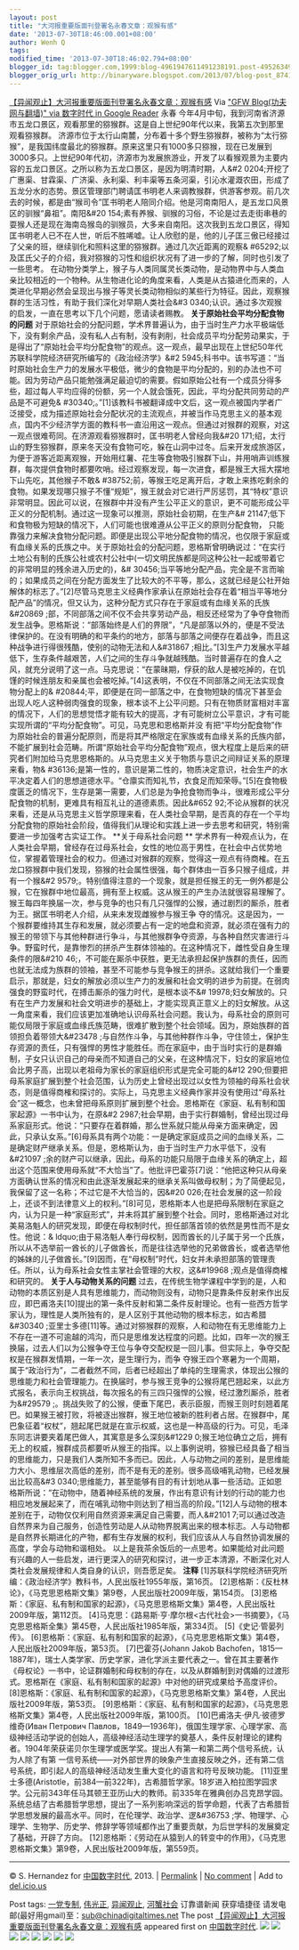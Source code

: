 ```yaml
---
layout: post
title: "大河报重要版面刊登署名永春文章：观猴有感"
date: '2013-07-30T18:46:00.001+08:00'
author: Wenh Q
tags:
modified_time: '2013-07-30T18:46:02.794+08:00'
blogger_id: tag:blogger.com,1999:blog-4961947611491238191.post-4952634991567233326
blogger_orig_url: http://binaryware.blogspot.com/2013/07/blog-post_8741.html
---
```

[
【异闻观止】大河报重要版面刊登署名永春文章：观猴有感](http://feedproxy.google.com/~r/chinagfwblog/~3/FVSwv0UbSHA/)
Via ["GFW Blog(功夫网与翻墙)" via 数字时代 in Google
Reader](https://www.blogger.com/blogger.g?blogID=4961947611491238191)
永春
今年4月中旬，我到河南省济源市五龙口景区，观看那里的猕猴群。这是自上世纪90年代以来，我第五次到那里观看猕猴群。
济源市位于太行山南麓，分布着十多个野生猕猴群，被称为“太行猕猴”，是我国纬度最北的猕猴群。原来这里只有1000多只猕猴，现在已发展到3000多只。上世纪90年代初，济源市为发展旅游业，开发了以看猴观景为主要内容的五龙口景区。之所以称为五龙口景区，是因为明清时期，人&#2
0204;开挖了广惠渠、甘霖渠、广济渠、永利渠、利丰渠等五条河渠，引沁水灌溉农田，形成了五龙分水的态势。景区管理部门聘请匡书明老人来调教猴群，供游客参观。前几次去的时候，都是由“猴司令”匡书明老人陪同介绍。他是河南南阳人，是五龙口风景区的驯猴“鼻祖”。南阳&#20
154;素有养猴、驯猴的习俗，不论是过去走街串巷的耍猴人还是现在海南岛猴岛的驯猴员，大多来自南阳。这次我到五龙口景区，得知匡书明老人已不在人世，听后不胜唏嘘。让人欣慰的是，他的儿子匡三傲已经接过了父亲的班，继续驯化和照料这里的猕猴群。通过几次近距离的观察&
#65292;以及匡氏父子的介绍，我对猕猴的习性和组织状况有了进一步的了解，同时也引发了一些思考。
在动物分类学上，猴子与人类同属灵长类动物，是动物界中与人类血亲比较相近的一个物种。从生物进化论的角度来看，人类是从古猿进化而来的，人类进化早期必然会呈现出与猴子等灵长类动物相似的某些行为特征。因此，观察猴群的生活习性，有助于我们深化对早期人类社会&#3
0340;认识。通过多次观猴的启发，一直在思考以下几个问题，愿请读者赐教。
**关于原始社会平均分配食物的问题**
对于原始社会的分配问题，学术界普遍认为，由于当时生产力水平极端低下，没有剩余产品，没有私人占有制，没有剥削，社会成员平均分配劳动果实，于是得出了“原始社会平均分配食物”的观点。这一观点，最早出现在上世纪50年代苏联科学院经济研究所编写的《政治经济学》&#2
5945;科书中。该书写道：“当时原始社会生产力的发展水平极低，微少的食物是平均分配的，别的办法也不可能。因为劳动产品只能勉强满足最迫切的需要。假如原始公社有一个成员分得多些，超过每人平均应得的份额，另一个人就会饿死，因此，平均分配共同劳动的产品是不可避免&
#30340;。”[1]该教科书被翻译成中文后，这一观点被国内学者广泛接受，成为描述原始社会分配状况的主流观点，并被当作马克思主义的基本观点，国内不少经济学方面的教科书一直沿用这一观点。但通过对猴群的观察，对这一观点很难苟同。在济源观看猕猴群时，匡书明老人曾经向我&#20
171;绍，太行山的野生猕猴群，原来冬天没有食物可吃，躲在山洞中过冬。后来开发成旅游区，为便于游客近距离观猴，开始用红薯、花生等食物吸引猴群下山，并用哨声训练猴群，每次提供食物时都要吹哨。经过观察发现，每一次进食，都是猴王大摇大摆地下山先吃，其他猴子不敢&
#38752;前，等猴王吃足离开后，才敢上来拣吃剩余的食物。如果发现哪只猴子不懂“规矩”，猴王就会对它进行严厉惩罚，其“特权”意识非常明显。因此可以说，在猴群中并没有产生公平正义的意识，更不可能形成公平正义的分配机制。通过这一现象可以推测，原始社会初期，在生产&#
21147;低下和食物极为短缺的情况下，人们可能也很难遵从公平正义的原则分配食物，
只能靠强力来解决食物分配问题。即便是出现公平地分配食物的情况，也仅限于家庭或有血缘关系的氏族之中。关于原始社会的分配问题，恩格斯曾明确说过：“在实行土地公有制的氏族公社或农村公社中(一切文明民族都是同这种公社一起或带着它的非常明显的残余进入历史的)，&#
30456;当平等地分配产品，完全是不言而喻的；如果成员之间在分配方面发生了比较大的不平等，那么，这就已经是公社开始解体的标志了。”[2]尽管马克思主义经典作家承认在原始社会存在着“相当平等地分配产品”的情况，但又认为，这种分配方式只存在于家庭或有血缘关系的氏族&#20869
;部，不同部落之间不仅不会共享劳动产品，相反还经常为了争夺食物而发生战争。恩格斯说：“部落始终是人们的界限”，“凡是部落以外的，便是不受法律保护的。在没有明确的和平条约的地方，部落与部落之间便存在着战争，而且这种战争进行得很残酷，使别的动物无法和人&#31867
;相比。”[3]生产力发展水平越低下，生存条件越艰苦，人们之间的生存斗争就越残酷。当时普遍存在的食人之风，就充分说明了这一点。马克思说：“在蒙昧期，俘获的敌人是被吃掉的，在饥馑的时候连朋友和亲属也会被吃掉。”[4]这表明，不仅在不同部落之间无法实现食物分配上的&
#20844;平，即便是在同一部落之中，在食物短缺的情况下甚至会出现人吃人这种弱肉强食的现象，根本谈不上公平问题。只有在物质财富相对丰富的情况下，人们的思想觉悟才能有较大的提高，才有可能树立公平意识，才有可能实现所谓的“平均分配食物”。可见，马克思和恩格斯并没
有把“平均分配食物”作为原始社会的普遍分配原则，而是将其严格限定在家族或有血缘关系的氏族内部，不能扩展到社会范畴。所谓“原始社会平均分配食物”观点，很大程度上是后来的研究者们附加给马克思恩格斯的。从马克思主义关于物质与意识之间辩证关系的原理来看，物&
#36136;是第一性的，意识是第二性的，物质决定意识，社会生产的水平决定着人们的思想道德水平。“仓廪实而知礼节，衣食足而知荣辱。”[5]在食物极度匮乏的情况下，生存是第一需要，人们总是为争抢食物而争斗，很难形成公平分配食物的机制，更难具有相互礼让的道德素质。因此&#652
92;不论从猴群的状况来看，还是从马克思主义哲学原理来看，在人类社会早期，是否真的存在一个平均分配食物的原始社会阶段，值得我们从理论和实践上进一步去思考和研究，特别需要进一步加强考古实证工作。
**关于母系社会问题 **
学术界有一种观点认为，在人类社会早期，曾经存在过母系社会，女性的地位高于男性，在社会中占优势地位，掌握着管理社会的权力。但通过对猴群的观察，觉得这一观点有待商榷。在五龙口猕猴群中我们发现，猕猴的社会属性很强，每个群体由一百多只猴子组成，并有一个猴&#2
9579;。特别值得注意的一个现象，就是担任猴王的无一例外都是公猴，它在猴群中地位最高，拥有至上权威。这从猴王的产生办法就很容易理解了。猴王每四年换届一次，参与竞争的也只有几只强悍的公猴，通过剧烈的厮杀，胜者为王。据匡书明老人介绍，从来未发现雌猴参与猴王争
夺的情况。这是因为，一个猴群要维持其生存和发展，就必须要占有一定的地盘和资源，就必须在强有力的猴王的带领下与其他种群进行争斗，与其他猴群争夺资源，与各种自然灾害进行斗争。野蛮时代，是靠惨烈的拼杀产生群体领袖的。在这种情况下，雌性受自身生理条件的限&#210
46;，不可能在厮杀中获胜，更无法承担起保护族群的责任，因而也就无法成为族群的领袖，甚至不可能参与竞争猴王的拼杀。这就给我们一个重要启示，那就是，妇女的解放必须以生产力的发展和社会文明的进步为前提。在弱肉强食的野蛮时代，在搏击厮杀的强力时代，是根本谈不&#
19978;妇女解放的。只有在生产力发展和社会文明进步的基础上，才能实现真正意义上的妇女解放。从这一角度来看，我们应该更加准确地认识母系社会问题。我认为，母系社会的原则可能仅局限于家庭或血缘氏族范畴，很难扩散到整个社会领域。因为，原始族群的首领担负着带领大&#23478
;与自然作斗争，与其他种群作斗争，守住领土，保护生存资源的责任，只有强悍的男性才能胜任。而在家庭中，由于当时实行的是群婚制，子女只认识自己的母亲而不知道自己的父亲，在这种情况下，妇女的家庭地位会比男子高，出现以老祖母为家长的家庭组织形式是完全可能的&#12
290;但要把母系家庭扩展到整个社会范围，认为历史上曾经出现过以女性为领袖的母系社会状态，则是值得商榷和探讨的。实际上，马克思主义经典作家并没有使用过“母系社会”这一概念，也未曾把母系原则扩展到整个社会。恩格斯在《家庭、私有制和国家起源》一书中认为，在原&#2
2987;社会早期，由于实行群婚制，曾经出现过母系家庭形式。他说：“只要存在着群婚，那么世系就只能从母亲方面来确定，因此，只承认女系。”[6]母系具有两个功能：一是确定家庭成员之间的血缘关系，二是确定财产继承关系。但是，恩格斯认为，由于当时生产力水平低下，没有&#21097
;余的财产可以继承，因此，母系的功能只局限于血缘关系的确定上，超出这个范围来使用母系就“不大恰当”了。他批评巴霍芬[7]说：“他把这种只从母亲方面确认世系的情况和由此逐渐发展起来的继承关系叫做母权制；为了简便起见，我保留了这一名称；不过它是不大恰当的，因&#20
026;在社会发展的这一阶段上，还谈不到法律意义上的权利。”[8]可见，恩格斯本人也是把母系限制在家庭之内，认为只是一种“家庭形式”，并未将其扩展到整个社会。同时，恩格斯通过对北美易洛魁人的研究发现，即便在母权制时代，担任部落首领的依然是男性而不是女性。他说：&
ldquo;由于易洛魁人奉行母权制，因而酋长的儿子属于另一个氏族，所以从不选举前一酋长的儿子做酋长，而是往往选举他的兄弟做酋长，或者选举他的姊妹的儿子做酋长。”[9]因而，在“母权制”时代，妇女并未承担部落的管理责任。所以，认为母系社会女性主掌社会管理的大权，这&#19968
;观点是值得商榷和研究的。
**关于人与动物关系的问题**
过去，在传统生物学课程中学到的是，人和动物的本质区别是人具有思维能力，而动物则没有，动物只是靠条件反射来作出反应，即巴甫洛夫[10]提出的第一条件反射和第二条件反射理论。也有一些西方哲学家认为，理性是人类所独有的，是人区别于其他动物的根本标志，如古希腊&#30340
;亚里士多德[11]等。通过对猕猴群的观察，人和动物在有无思维能力上不存在一道不可逾越的鸿沟，而只是思维发达程度的问题。比如，四年一次的猴王换届，过去人们以为公猴争夺王位与争夺交配权是一回儿事。但实际上，争夺交配权是在猴群发情期，一年一次，是生理行为，而争
夺猴王四个寒暑为一个周期，属于“政治行为”，二者截然不同，后者已经超出了单纯的生理需求，体现出公猴的思维能力和社会管理能力。在换届时，参与猴王竞争的公猴将尾巴翘起来，以此方式报名，表示向王权挑战，每次报名的有三四只强悍的公猴，经过激烈厮杀，胜者为&#29579
;。挑战失败了的公猴，便垂下尾巴，表示臣服，而猴王则时刻翘着尾巴。如果猴王被打败，将被逐出猴群，猴王地位被新的胜利者占居。在猴群中，尾巴象征着“权杖”，翘起尾巴就是在宣示权威，这也是一种高级的行为。可见，毛泽东同志讲要夹着尾巴做人，其寓意是多么深刻&#1229
0;猴王地位确立之后，拥有无上的权威，猴群成员都要听从猴王的指挥。以上事例说明，猕猴已经具备了相当的思维能力，只是我们人类所知不多而已。因此，人与动物之间的差别，是思维能力大小、思维层次高低的差别，而不是有无的差别。很多高级哺乳动物，已经发展出比较高&#3
0340;思维能力，甚至能够有目的有计划地从事一些活动。正如恩格斯所说：“在动物中，随着神经系统的发展，作出有意识有计划的行动的能力也相应地发展起来了，而在哺乳动物中则达到了相当高的阶段。”[12]人与动物的根本差别在于，动物仅仅利用自然资源来满足自己需要，而人&#2101
7;可以通过改造自然界来为自己服务，创造性劳动是人从动物界脱离出来的根本标志。人与动物都是自然界长期进化的产物，都有生存发展的权利，我们应该从人与自然协调发展的高度，学会与动物和谐相处。
以上是我茶余饭后的一点思考。如果能给对此问题有兴趣的人一些启发，进行更深入的研究和探讨，进一步正本清源，不断深化对人类社会发展规律和人类自身的认识，则吾愿足矣。
**注释**
[1]苏联科学院经济研究所编：《政治经济学》教科书，人民出版社1955年版，第16页。
[2]恩格斯：《反杜林论》，《马克思恩格斯文集》第9卷，人民出版社2009年版，第154页。
[3]恩格斯：《家庭、私有制和国家的起源》，《马克思恩格斯文集》第4卷，人民出版社2009年版，第112页。
[4]马克思：《路易斯·亨·摩尔根<古代社会>一书摘要》，《马克思恩格斯全集》第45卷，人民出版社1985年版，第334页。
[5]《史记·管晏列传》。
[6]恩格斯：《家庭、私有制和国家的起源》，《马克思恩格斯文集》第4卷，人民出版社2009年版，第53页。
[7]巴霍芬(Johann Jakob Bachofen，1815—1887年)，瑞士人类学家、历史学家，进化学派主要代表之一。曾在其主要著作《母权论》一书中，论证群婚制和母权制的存在，以及从群婚制到对偶婚的过渡形式。恩格斯在《家庭、私有制和国家的起源》中对他的研究成果给予高度评价。
[8]恩格斯：《家庭、私有制和国家的起源》，《马克思恩格斯文集》第4卷，人民出版社2009年版，第53页。
[9]恩格斯：《家庭、私有制和国家的起源》，《马克思恩格斯文集》第4卷，人民出版社2009年版，第100页。
[10]巴甫洛夫·伊凡·彼德罗维奇(Иван Петрович Павлов，1849—1936年)，俄国生理学家、心理学家、高级神经活动学说的创始人，高级神经活动生理学的奠基人，条件反射理论的建构者。1904年荣获诺贝尔生理学或医学奖。提出人有第一和第二两个信号系统，认为人除了有第
一信号系统——对外部世界的映象产生直接反映之外，还有第二信号系统，即引起人的高级神经活动发生重大变化的语言和符号反映功能。
[11]亚里士多德(Aristotle，前384—前322年)，古希腊哲学家。18岁进入柏拉图学园求学。公元前343年任马其顿王亚历山大的教师。前335年在雅典创办吕克昂学园。系统总结了古希腊哲学思想，提出了一系列影响深远的哲学命题，代表了古希腊哲学思想发展的最高水平。同时，在伦理学、政治学、逻&#36753
;学、物理学、心理学、生物学、历史学、修辞学等领域都作出了重要贡献，为后世学科的发展奠定了基础，开辟了方向。
[12]恩格斯：《劳动在从猿到人的转变中的作用》，《马克思恩格斯文集》第9卷，人民出版社2009年版，第559页。

* * * * *

© S. Hernandez for [中国数字时代](http://chinadigitaltimes.net/chinese),
2013. |
[Permalink](http://chinadigitaltimes.net/chinese/2013/07/%E5%A4%A7%E6%B2%B3%E6%8A%A5%E9%87%8D%E8%A6%81%E7%89%88%E9%9D%A2%E5%88%8A%E7%99%BB%E7%BD%B2%E5%90%8D%E6%B0%B8%E6%98%A5%E6%96%87%E7%AB%A0%EF%BC%9A%E8%A7%82%E7%8C%B4%E6%9C%89%E6%84%9F/)
| [No
comment](http://chinadigitaltimes.net/chinese/2013/07/%E5%A4%A7%E6%B2%B3%E6%8A%A5%E9%87%8D%E8%A6%81%E7%89%88%E9%9D%A2%E5%88%8A%E7%99%BB%E7%BD%B2%E5%90%8D%E6%B0%B8%E6%98%A5%E6%96%87%E7%AB%A0%EF%BC%9A%E8%A7%82%E7%8C%B4%E6%9C%89%E6%84%9F/#comments)
| Add to
[del.icio.us](http://del.icio.us/post?url=http://chinadigitaltimes.net/chinese/2013/07/%E5%A4%A7%E6%B2%B3%E6%8A%A5%E9%87%8D%E8%A6%81%E7%89%88%E9%9D%A2%E5%88%8A%E7%99%BB%E7%BD%B2%E5%90%8D%E6%B0%B8%E6%98%A5%E6%96%87%E7%AB%A0%EF%BC%9A%E8%A7%82%E7%8C%B4%E6%9C%89%E6%84%9F/&title=%E3%80%90%E5%BC%82%E9%97%BB%E8%A7%82%E6%AD%A2%E3%80%91%E5%A4%A7%E6%B2%B3%E6%8A%A5%E9%87%8D%E8%A6%81%E7%89%88%E9%9D%A2%E5%88%8A%E7%99%BB%E7%BD%B2%E5%90%8D%E6%B0%B8%E6%98%A5%E6%96%87%E7%AB%A0%EF%BC%9A%E8%A7%82%E7%8C%B4%E6%9C%89%E6%84%9F)

 Post tags:
[一党专制](http://chinadigitaltimes.net/chinese/tag/%E4%B8%80%E5%85%9A%E4%B8%93%E5%88%B6/?category=10466),
[伟光正](http://chinadigitaltimes.net/chinese/tag/%E4%BC%9F%E5%85%89%E6%AD%A3/?category=10466),
[异闻观止](http://chinadigitaltimes.net/chinese/tag/%E5%BC%82%E9%97%BB%E8%A7%82%E6%AD%A2-2/?category=10466),
[河蟹社会](http://chinadigitaltimes.net/chinese/tag/%E6%B2%B3%E8%9F%B9%E7%A4%BE%E4%BC%9A/?category=10466)
 订靠谱新闻 获穿墙捷径
请发电邮(最好用gmail)至：sub@chinadigitaltimes.net
The post
[【异闻观止】大河报重要版面刊登署名永春文章：观猴有感](http://chinadigitaltimes.net/chinese/2013/07/%E5%A4%A7%E6%B2%B3%E6%8A%A5%E9%87%8D%E8%A6%81%E7%89%88%E9%9D%A2%E5%88%8A%E7%99%BB%E7%BD%B2%E5%90%8D%E6%B0%B8%E6%98%A5%E6%96%87%E7%AB%A0%EF%BC%9A%E8%A7%82%E7%8C%B4%E6%9C%89%E6%84%9F/)
appeared first on [中国数字时代](http://chinadigitaltimes.net/chinese).
[![](http://feeds.feedburner.com/~ff/chinagfwblog?d=yIl2AUoC8zA)](http://feeds.feedburner.com/~ff/chinagfwblog?a=FVSwv0UbSHA:0mIJFJTiOAw:yIl2AUoC8zA)
[![](http://feeds.feedburner.com/~ff/chinagfwblog?i=FVSwv0UbSHA:0mIJFJTiOAw:-BTjWOF_DHI)](http://feeds.feedburner.com/~ff/chinagfwblog?a=FVSwv0UbSHA:0mIJFJTiOAw:-BTjWOF_DHI)
[![](http://feeds.feedburner.com/~ff/chinagfwblog?i=FVSwv0UbSHA:0mIJFJTiOAw:F7zBnMyn0Lo)](http://feeds.feedburner.com/~ff/chinagfwblog?a=FVSwv0UbSHA:0mIJFJTiOAw:F7zBnMyn0Lo)
[![](http://feeds.feedburner.com/~ff/chinagfwblog?i=FVSwv0UbSHA:0mIJFJTiOAw:V_sGLiPBpWU)](http://feeds.feedburner.com/~ff/chinagfwblog?a=FVSwv0UbSHA:0mIJFJTiOAw:V_sGLiPBpWU)
[![](http://feeds.feedburner.com/~ff/chinagfwblog?d=qj6IDK7rITs)](http://feeds.feedburner.com/~ff/chinagfwblog?a=FVSwv0UbSHA:0mIJFJTiOAw:qj6IDK7rITs)
[![](http://feeds.feedburner.com/~ff/chinagfwblog?d=l6gmwiTKsz0)](http://feeds.f%20%20%20eedburner.com/~ff/chinagfwblog?a=FVSwv0UbSHA:0mIJFJTiOAw:l6gmwiTKsz0)
[![](http://feeds.feedburner.com/~ff/chinagfwblog?i=FVSwv0UbSHA:0mIJFJTiOAw:gIN9vFwOqvQ)](http://feeds.feedburner.com/~ff/chinagfwblog?a=FVSwv0UbSHA:0mIJFJTiOAw:gIN9vFwOqvQ)
[![](http://feeds.feedburner.com/~ff/chinagfwblog?d=TzevzKxY174)](http://feeds.feedburner.com/~ff/chinagfwblog?a=FVSwv0UbSHA:0mIJFJTiOAw:TzevzKxY174)
